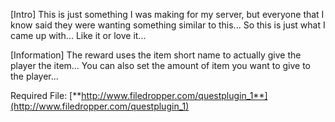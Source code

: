 [Intro]
This is just something I was making for my server, but everyone that I know said they were wanting something similar to this... So this is just what I came up with... Like it or love it...

[Information]
The reward uses the item short name to actually give the player the item... You can also set the amount of item you want to give to the player...

Required File: [**http://www.filedropper.com/questplugin_1**](http://www.filedropper.com/questplugin_1)